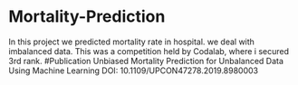 # Mortality-Prediction
In this project we predicted mortality rate in hospital. we deal with imbalanced data. This was a competition held by Codalab, where i secured 3rd rank.
#Publication
Unbiased Mortality Prediction for Unbalanced Data Using Machine Learning
DOI: 10.1109/UPCON47278.2019.8980003
